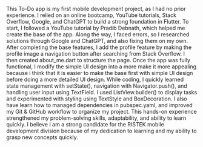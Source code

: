 This To-Do app is my first mobile development project, as I had no prior experience. I relied on an online bootcamp, YouTube tutorials, Stack Overflow, Google, and ChatGPT to build a strong foundation in Flutter. To start, I followed a YouTube tutorial by Pradib Debnath, which helped me create the base of the app. Along the way, I faced errors, so I researched solutions through Google and ChatGPT, and also  fixing them on my own. After completing the base features, I add the profile feature by making the profile image a navigation button after searching from Stack Overflow. I then created about_me.dart to structure the page.  Once the app was fully functional, I modify the simple UI design into a more make it more appealing because i think that it is easier to make the base first with simple UI design before doing a more detailed UI design. While coding, I quickly learned state management with setState(), navigation with Navigator.push(), and handling user input using TextField. I used ListView.builder() to display tasks and experimented with styling using TextStyle and BoxDecoration. I also have learn how to managed dependencies in pubspec.yaml, and improved my Git & GitHub workflow to organize my project. This hands-on experience strengthened my problem-solving skills, adaptability, and ability to learn quickly. I believe I am a strong candidate for the RISTEK mobile development division because of my dedication to learning and my ability to grasp new concepts quickly.
